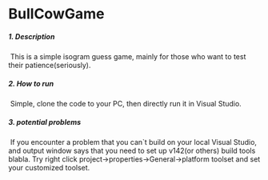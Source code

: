 # BullCowGame
##### 1. Description

​	This is a simple isogram guess game, mainly for those who want to test their patience(seriously).

##### 2. How to run 

​	Simple, clone the code to your PC, then directly run it in Visual Studio.

##### 3.  potential problems

​	If you encounter a problem that you can`t build on your local Visual Studio, and output window says that you need to set up v142(or others) build tools blabla. Try right click project->properties->General->platform toolset  and set your customized toolset. 
